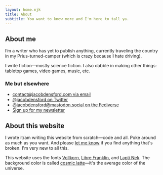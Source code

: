 ```yaml
---
layout: home.njk
title: About
subtitle: You want to know more and I'm here to tall ya.
---
```


## About me

I’m a writer who has yet to publish anything, currently traveling the country in my Prius-turned-camper (which is crazy because I hate driving).

I write fiction—mostly science fiction. I also dabble in making other things: tabletop games, video games, music, etc.

### Me but elsewhere

- [contact@jacobdensford.com via email](mailto:contact@jacobdensford.com)
- [@jacobdensford on Twitter](https://twitter.com/jacobdensford/)
- [@jacobdensford@mastodon.social on the Fediverse](https://mastodon.social/@jacobdensford)
- [Sign up for my newsletter](https://tinyletter.com/jacobdensford)

## About this website

I wrote it/am writing this website from scratch&mdash;code and all. Poke around as much as you want. And please [let me know](https://github.com/jacobdensford/jacobdensford.com) if you find anything that's broken. I'm very new to all this.

This website uses the fonts [Vollkorn](http://vollkorn-typeface.com/), [Libre Franklin](https://fonts.google.com/specimen/Libre+Franklin), and [Lapti Nek](https://aurekfonts.github.io/?font=LaptiNekAF). The background color is called [cosmic latte](https://en.wikipedia.org/wiki/Cosmic_latte)&mdash;it's the average color of the universe.
